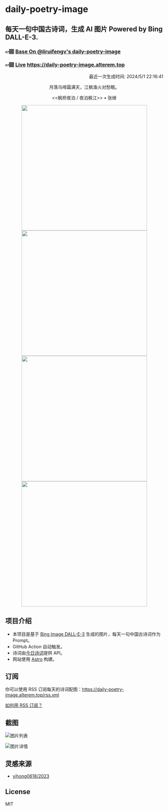 
# daily-poetry-image

## 每天一句中国古诗词，生成 AI 图片 Powered by Bing DALL-E-3.

### 👉🏽 [Base On @liruifengv's daily-poetry-image](https://github.com/liruifengv/daily-poetry-image)

### 👉🏽 [Live](https://daily-poetry-image.alterem.top/) https://daily-poetry-image.alterem.top

<p align="right">
  最近一次生成时间: 2024/5/1 22:16:41
</p>
<p align="center">
月落乌啼霜满天，江枫渔火对愁眠。
</p>
<p align="center">
<<枫桥夜泊 / 夜泊枫江>> • 张继
</p>
<p align="center">
<img src="https://tse3.mm.bing.net/th/id/OIG3.0qslWaBduRiuyAP_uCvr" height="400" width="400" />
<img src="https://tse2.mm.bing.net/th/id/OIG3.XNtmOPWr7diUQE05fc0E" height="400" width="400" />
<img src="https://tse1.mm.bing.net/th/id/OIG3.w7NiIU8exHzMN3n4.bOq" height="400" width="400" />
<img src="https://tse2.mm.bing.net/th/id/OIG3.Wp4ZF58LMfdgehCq2eo6" height="400" width="400" />
</p>

## 项目介绍

-   本项目是基于 [Bing Image DALL-E-3](https://www.bing.com/images/create) 生成的图片，每天一句中国古诗词作为 Prompt。
-   GitHub Action 自动触发。
-   诗词由[今日诗词](https://www.jinrishici.com/)提供 API。
-   网站使用 [Astro](https://astro.build) 构建。

## 订阅

你可以使用 RSS 订阅每天的诗词配图：https://daily-poetry-image.alterem.top/rss.xml

[如何用 RSS 订阅？](https://zhuanlan.zhihu.com/p/55026716)

## 截图

![图片列表](./screenshots/Snipaste_2023-12-28_21-00-26.png)

![图片详情](./screenshots/Snipaste_2023-12-28_21-00-53.png)

## 灵感来源

-   [yihong0618/2023](https://github.com/yihong0618/2023)

## License

MIT
